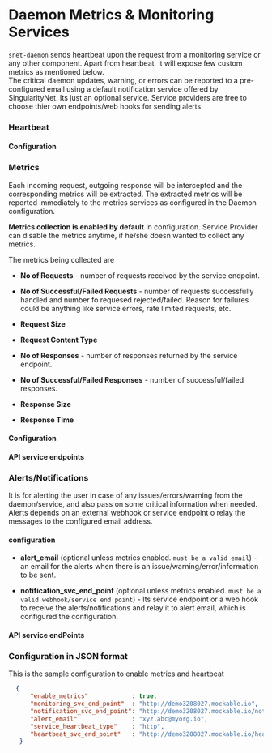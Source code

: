 # Daemon Metrics & Monitoring Services

```snet-daemon``` sends heartbeat upon the request from a monitoring service or any other component.
Apart from heartbeat, it will expose few custom metrics as mentioned below.
<br/>
The critical daemon updates, warning, or errors can be reported to a pre-configured email using a default 
notification service offered by SingularityNet. Its just an optional service. Service providers are free to choose thier own endpoints/web hooks for sending alerts.

### Heartbeat

#### Configuration

### Metrics  
Each incoming request, outgoing response will be intercepted and the corresponding metrics will be extracted.
The extracted metrics will be reported immediately to the metrics services as configured in the Daemon configuration.
<br/>

<b>Metrics collection is enabled by default</b> in configuration. Service Provider can disable the metrics anytime, if he/she doesn wanted to collect any metrics.
<br/>

The metrics being collected are
   * **No of Requests** - number of requests received by the service endpoint.
   
   * **No of Successful/Failed Requests** - number of requests successfully handled and number fo requesed rejected/failed. Reason for failures could be
   anything like service errors, rate limited requests, etc.
   
   * **Request Size** 
   
   * **Request Content Type**
   
   * **No of Responses** - number of responses returned by the service endpoint.
   
   * **No of  Successful/Failed Responses** - number of successful/failed responses.
   
   * **Response Size**
   
   * **Response Time**
   

#### Configuration

#### API service endpoints
   
### Alerts/Notifications
It is for alerting the user in case of any issues/errors/warning from the daemon/service, and also pass on some
critical information when needed. Alerts depends on an external webhook or service endpoint o relay the messages to
the configured email address. 

#### configuration  
   * **alert_email** (optional unless metrics enabled. ```must be a valid email```) - an email for the 
   alerts when there is an issue/warning/error/information to be sent. 
   
   * **notification_svc_end_point** (optional unless metrics enabled. ```must be a valid webhook/service end point```) - 
   Its service endpoint or a web hook to receive the alerts/notifications and relay it to alert email, which is configured
   the configuration.
   
#### API service endPoints
    
### Configuration in JSON format
This is the sample configuration to enable metrics and heartbeat
```json
  {
      "enable_metrics"            : true,
      "monitoring_svc_end_point"  : "http://demo3208027.mockable.io",
      "notification_svc_end_point": "http://demo3208027.mockable.io/notify",
      "alert_email"               : "xyz.abc@myorg.io",
      "service_heartbeat_type"    : "http",
      "heartbeat_svc_end_point"   : "http://demo3208027.mockable.io/heartbeat"  
   }
```
